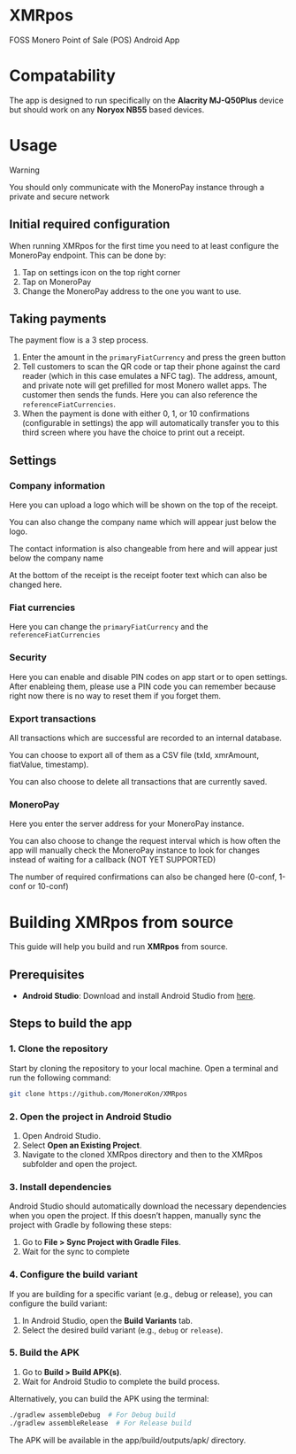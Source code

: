 # XMRpos
FOSS Monero Point of Sale (POS) Android App

# Compatability
The app is designed to run specifically on the **Alacrity MJ-Q50Plus** device but should work on any **Noryox NB55** based devices.

# Usage
> [!WARNING]  
> You should only communicate with the MoneroPay instance through a private and secure network

## Initial required configuration
When running XMRpos for the first time you need to at least configure the MoneroPay endpoint. This can be done by:
1. Tap on settings icon on the top right corner
2. Tap on MoneroPay
3. Change the MoneroPay address to the one you want to use.

## Taking payments
The payment flow is a 3 step process. 
1. Enter the amount in the `primaryFiatCurrency` and press the green button
2. Tell customers to scan the QR code or tap their phone against the card reader (which in this case emulates a NFC tag). The address, amount, and private note will get prefilled for most Monero wallet apps. The customer then sends the funds. Here you can also reference the `referenceFiatCurrencies`.
3. When the payment is done with either 0, 1, or 10 confirmations (configurable in settings) the app will automatically transfer you to this third screen where you have the choice to print out a receipt.

## Settings

### Company information
Here you can upload a logo which will be shown on the top of the receipt.

You can also change the company name which will appear just below the logo.

The contact information is also changeable from here and will appear just below the company name

At the bottom of the receipt is the receipt footer text which can also be changed here.

### Fiat currencies
Here you can change the `primaryFiatCurrency` and the `referenceFiatCurrencies`

### Security
Here you can enable and disable PIN codes on app start or to open settings. After enableing them, please use a PIN code you can remember because right now there is no way to reset them if you forget them.

### Export transactions
All transactions which are successful are recorded to an internal database.

You can choose to export all of them as a CSV file (txId, xmrAmount, fiatValue, timestamp).

You can also choose to delete all transactions that are currently saved.

### MoneroPay
Here you enter the server address for your MoneroPay instance.

You can also choose to change the request interval which is how often the app will manually check the MoneroPay instance to look for changes instead of waiting for a callback (NOT YET SUPPORTED)

The number of required confirmations can also be changed here (0-conf, 1-conf or 10-conf)


# Building XMRpos from source
This guide will help you build and run **XMRpos** from source.

## Prerequisites
- **Android Studio**: Download and install Android Studio from [here](https://developer.android.com/studio).

## Steps to build the app

### 1. Clone the repository
Start by cloning the repository to your local machine. Open a terminal and run the following command:

```bash
git clone https://github.com/MoneroKon/XMRpos
```

### 2. Open the project in Android Studio
1. Open Android Studio.
2. Select **Open an Existing Project**.
3. Navigate to the cloned XMRpos directory and then to the XMRpos subfolder and open the project.

### 3. Install dependencies
Android Studio should automatically download the necessary dependencies when you open the project. If this doesn’t happen, manually sync the project with Gradle by following these steps:
1. Go to **File > Sync Project with Gradle Files**. 
2. Wait for the sync to complete

### 4. Configure the build variant
If you are building for a specific variant (e.g., debug or release), you can configure the build variant:
1. In Android Studio, open the **Build Variants** tab.
2. Select the desired build variant (e.g., `debug` or `release`).

### 5. Build the APK
1. Go to **Build > Build APK(s)**.
2. Wait for Android Studio to complete the build process.

Alternatively, you can build the APK using the terminal:
```bash
./gradlew assembleDebug  # For Debug build
./gradlew assembleRelease  # For Release build
```
The APK will be available in the app/build/outputs/apk/ directory.
